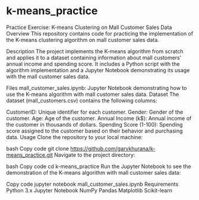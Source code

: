 # k-means_practice
Practice Exercise: K-means Clustering on Mall Customer Sales Data
Overview
This repository contains code for practicing the implementation of the K-means clustering algorithm on mall customer sales data.

Description
The project implements the K-means algorithm from scratch and applies it to a dataset containing information about mall customers' annual income and spending score. It includes a Python script with the algorithm implementation and a Jupyter Notebook demonstrating its usage with the mall customer sales data.

Files
mall_customer_sales.ipynb: Jupyter Notebook demonstrating how to use the K-means algorithm with mall customer sales data.
Dataset
The dataset (mall_customers.csv) contains the following columns:

CustomerID: Unique identifier for each customer.
Gender: Gender of the customer.
Age: Age of the customer.
Annual Income (k$): Annual income of the customer in thousands of dollars.
Spending Score (1-100): Spending score assigned to the customer based on their behavior and purchasing data.
Usage
Clone the repository to your local machine:

bash
Copy code
git clone https://github.com/garvkhurana/k-means_practice.git
Navigate to the project directory:

bash
Copy code
cd k-means_practice
Run the Jupyter Notebook to see the demonstration of the K-means algorithm with mall customer sales data:

Copy code
jupyter notebook mall_customer_sales.ipynb
Requirements
Python 3.x
Jupyter Notebook
NumPy
Pandas
Matplotlib
Scikit-learn
